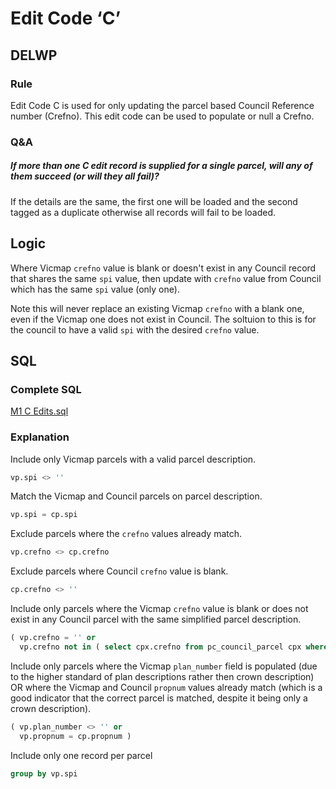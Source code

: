 # Edit Code ‘C’

## DELWP

### Rule

Edit Code C is used for only updating the parcel based Council Reference number (Crefno). This edit code can be used to populate or null a Crefno.

### Q&A

##### If more than one C edit record is supplied for a single parcel, will any of them succeed (or will they all fail)?

If the details are the same, the first one will be loaded and the second tagged as a duplicate otherwise all records will fail to be loaded.

## Logic

Where Vicmap `crefno` value is blank or doesn't exist in any Council record that shares the same `spi` value, then update with `crefno` value from Council which has the same `spi` value (only one).

Note this will never replace an existing Vicmap `crefno` with a blank one, even if the Vicmap one does not exist in Council. The soltuion to this is for the council to have a valid `spi` with the desired `crefno` value.

## SQL

### Complete SQL

[M1 C Edits.sql](https://github.com/groundtruth/PoziConnectConfig/blob/master/~Shared/SQL/M1%20C%20Edits.sql)

### Explanation

Include only Vicmap parcels with a valid parcel description.

```sql
vp.spi <> ''
```

Match the Vicmap and Council parcels on parcel description.

```sql
vp.spi = cp.spi
```

Exclude parcels where the `crefno` values already match.

```sql
vp.crefno <> cp.crefno
```

Exclude parcels where Council `crefno` value is blank.

```sql
cp.crefno <> ''
```

Include only parcels where the Vicmap `crefno` value is blank or does not exist in any Council parcel with the same simplified parcel description.

```sql
( vp.crefno = '' or
  vp.crefno not in ( select cpx.crefno from pc_council_parcel cpx where cpx.simple_spi = vp.simple_spi ) )
```

Include only parcels where the Vicmap `plan_number` field is populated (due to the higher standard of plan descriptions rather then crown description) OR where the Vicmap and Council `propnum` values already match (which is a good indicator that the correct parcel is matched, despite it being only a crown description).

```sql
( vp.plan_number <> '' or    
  vp.propnum = cp.propnum )
```

Include only one record per parcel

```sql
group by vp.spi
```
